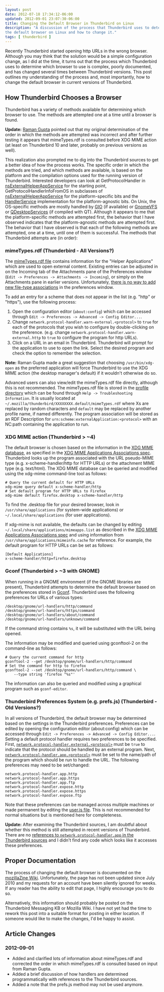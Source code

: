 ```yaml
---
layout: post
date: 2012-07-18 17:34:12-06:00
updated: 2012-09-01 23:07:30-06:00
title: Changing the Default Browser in Thunderbird on Linux
description: "A discussion of the process that Thunderbird uses to determine \
the default browser on Linux and how to change it."
tags: [ thunderbird ]
---
```

Recently Thunderbird started opening http URLs in the wrong browser.  Although
you may think that the solution would be a simple configuration change, as I
did at the time, it turns out that the process which Thunderbird uses to
determine which browser to use is complex, poorly documented, and has changed
several times between Thunderbird versions.  This post outlines my
understanding of the process and, most importantly, how to change the default
browser in current versions of Thunderbird.

<!--more-->

## How Thunderbird Chooses a Browser

Thunderbird has a variety of methods available for determining which browser to
use.  The methods are attempted one at a time until a browser is found.

**Update:** [Raman Gupta](http://vivosys.com) pointed out that my original
determination of the order in which the methods are attempted was incorrect
and after further testing it appears that mimeTypes.rdf is consulted before
XDG MIME action (at least on Thunderbird 10 and later, probably on previous
versions as well).

This realization also prompted me to dig into the Thunderbird sources to get a
better idea of how the process works.  The specific order in which the methods
are tried, and which methods are available, is based on the platform and the
compilation options used for the running version of Thunderbird.  Interested
developers can look at GetProtocolHandler in
[nsExternalHelperAppService](https://mxr.mozilla.org/comm-central/ident?i=nsExternalHelperAppService)
for the starting point, GetProtocolHandlerInfoFromOS in subclasses of
[nsExternalHelperAppService](https://mxr.mozilla.org/comm-central/ident?i=nsExternalHelperAppService)
for the platform-specific bits and the
[HandlerService](https://mxr.mozilla.org/comm-central/ident?i=HandlerService)
implementation for the platform-agnostic bits.  On Unix, the OS-specific
methods are mostly handled by
[GIO](https://developer.gnome.org/gio/stable/GAppInfo.html#g-app-info-get-default-for-uri-scheme)
(if available) or
[GnomeVFS](https://developer.gnome.org/gnome-vfs/stable/gnome-vfs-2.0-gnome-vfs-mime-database.html#gnome-vfs-mime-application-launch)
or
[QDesktopServices](https://doc.qt.io/qt-4.8/qdesktopservices.html#openUrl)
(if compiled with QT).  Although it appears to me that the platform-specific
methods are attempted first, the behavior that I have observed indicates that
the platform-agnostic methods are attempted first.  The behavior that I have
observed is that each of the following methods are attempted, one at a time,
until one of them is successful.  The methods that Thunderbird attempts are
(in order):

### mimeTypes.rdf (Thunderbird - All Versions?)

The [mimeTypes.rdf file](http://kb.mozillazine.org/MimeTypes.rdf) contains
information for the "Helper Applications" which are used to open external
content.  Existing entries can be adjusted in on the Incoming tab of the
Attachments pane of the Preferences window (`Edit -> Preferences ->
Attachments -> Incoming`), or simply on the Attachments pane in earlier
versions.  Unfortunately, [there is no way to add new file-type
associations](https://bugzilla.mozilla.org/show_bug.cgi?id=503303) in the
preferences window.

To add an entry for a scheme that does not appear in the list (e.g. "http" or "https"), use the following process:

1. Open the configuration editor (`about:config`) which can be accessed
   through `Edit -> Preferences -> Advanced -> Config Editor...`.
2. Change `network.protocol-handler.warn-external.<protocol>` to `true` for
   each of the protocols that you wish to configure by double-clicking on
   the preference.  (e.g. change `network.protocol-handler.warn-external.http`
   to `true` to configure the program for http URLs).
3. Click on a URL in an email in Thunderbird. Thunderbird will prompt
   for the application to use to open the link.  Select the desired program
   and check the option to remember the selection.

**Note:** Raman Gupta made a great suggestion that choosing
`/usr/bin/xdg-open` as the preferred application will force Thunderbird to use
the XDG MIME action (the desktop manager's default) if it wouldn't otherwise
do so.

Advanced users can also view/edit the mimeTypes.rdf file directly, although
this is not recommended.  The mimeTypes.rdf file is stored in the [profile
directory](https://support.mozillamessaging.com/en-US/kb/profiles) which can
be found through `Help -> Troubleshooting Information`.  It is usually located
at `~/.mozilla/thunderbird/XXXXXXXX.default/mimeTypes.rdf` where Xs are
replaced by random characters and `default` may be replaced by another profile
name, if named differently.  The program association will be stored as an RDF
Description for `urn:scheme:externalApplication:<protocol>` with an NC:path
containing the application to run.

### XDG MIME action (Thunderbird > ~4)

The default browser is chosen based on the information in the [XDG MIME
database](https://wiki.freedesktop.org/www/Specifications/shared-mime-info-spec/),
as specified in the
[XDG MIME Applications Associations
spec](https://wiki.freedesktop.org/www/Specifications/mime-apps-spec/).
Thunderbird looks up the program associated with the URL pseudo-MIME type (e.g.
x-scheme-handler/http for HTTP URLs) or the attachment MIME type (e.g.
text/html).  The XDG MIME database can be queried and modified using the
xdg-mime command-line tool as follows:

    # Query the current default for HTTP URLs
    xdg-mime query default x-scheme-handler/http
    # Set default program for HTTP URLs to Firefox
    xdg-mime default firefox.desktop x-scheme-handler/http

To find the .desktop file for your desired browser, look in
`/usr/share/applications` (for system-wide applications) or
`~/.local/share/applications` (for user applications).

If xdg-mime is not available, the defaults can be changed by editing
`~/.local/share/applications/mimeapps.list` as described in the
[XDG MIME Applications Associations
spec](http://standards.freedesktop.org/mime-apps-spec/mime-apps-spec-1.0.1.html#associations)
and using information from `/usr/share/applications/mimeinfo.cache` for
reference.  For example, the default program for HTTP URLs can be set as
follows:

    [Default Applications]
    x-scheme-handler/http=firefox.desktop

### Gconf (Thunderbird > ~3 with GNOME)

When running in a GNOME environment (if the GNOME libraries are present),
Thunderbird attempts to determine the default browser based on the preferences
stored in [Gconf](https://projects.gnome.org/gconf/).  Thunderbird uses the
following preferences for URLs of various types:

    /desktop/gnome/url-handlers/http/command
    /desktop/gnome/url-handlers/https/command
    /desktop/gnome/url-handlers/about/command
    /desktop/gnome/url-handlers/unknown/command

If the command string contains `%s`, it will be substituted with the URL being
opened.

The information may be modified and queried using gconftool-2 on the command-line as follows:

    # Query the current command for http
    gconftool-2 --get /desktop/gnome/url-handlers/http/command
    # Set the command for http to firefox
    gconftool-2 --set /desktop/gnome/url-handlers/http/command \
        --type string 'firefox "%s"'

The information can also be queried and modified using a graphical program
such as `gconf-editor`.

### Thunderbird Preferences System (e.g. prefs.js) (Thunderbird - Old Versions?)

In all versions of Thunderbird, the default browser may be determined based on
the settings in the Thunderbird preferences.  Preferences can be edited by
opening the configuration editor (about:config) which can be accessed through
`Edit -> Preferences -> Advanced -> Config Editor...`.  Setting a default
protocol handler requires two preferences to be specified.  First,
[`network.protocol-handler.external.<protocol>`](http://kb.mozillazine.org/Network.protocol-handler.external.%28protocol%29)
must be `true` to indicate that
the protocol should be handled by an external program.  Next,
[`network.protocol-handler.app.<protocol>`](http://kb.mozillazine.org/Network.protocol-handler.app.%28protocol%29)
must be set to the name/path of the
program which should be run to handle the URL.  The following preferences may
need to be set/changed:

    network.protocol-handler.app.http
    network.protocol-handler.app.https
    network.protocol-handler.app.ftp
    network.protocol-handler.expose.http
    network.protocol-handler.expose.https
    network.protocol-handler.expose.ftp

Note that these preferences can be managed across multiple machines or made
permanent by editing the [user.js file](http://kb.mozillazine.org/User.js_file).
This is not recommended for normal situations but is mentioned here for
completeness.

**Update:** After examining the Thunderbird sources, I am doubtful about
whether this method is still attempted in recent versions of Thunderbird.
There are no [references to `network.protocol-handler.app` in the Thunderbird
sources](https://mxr.mozilla.org/comm-central/search?string=network.protocol-handler.app)
and I didn't find any code which looks like it accesses these preferences.

## Proper Documentation

The process of changing the default browser is documented on the
[mozillaZine Wiki](http://kb.mozillazine.org/Default_browser#Setting_the_browser_that_opens_in_Thunderbird_-_Linux).
Unfortunately, the page has not been updated since July 2010 and my requests
for an account have been silently ignored for weeks.  If any reader has the
ability to edit that page, I highly encourage you to do so.

Alternatively, this information should probably be posted on the Thunderbird
Messaging KB or Mozilla Wiki.  I have not yet had the time to rework this post
into a suitable format for posting in either location.  If someone would like
to make the changes, I'd be happy to assist.

## Article Changes

### 2012-09-01

* Added and clarified lots of information about mimeTypes.rdf and corrected
  the order in which mimeTypes.rdf is consulted based on input from Raman
  Gupta.
* Added a brief discussion of how handlers are determined programmatically
  with references to the Thunderbird sources.
* Added a note that the prefs.js method may not be used anymore.

